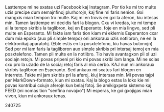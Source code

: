 Lasttempe mi ne sxatas uzi Facebook kaj Instagram. Por tio ke mi tro multe uzis precipe dum semajnfinoj plurhorojn, kaj fine mi faris nenion. Gxi mangxis mian tempon tro multe. Kaj mi en trovis en gxi la aferon, kiu intesas min. Tamen lasttempe mi decidis fari la blogon. Cxu vi kredas, ke mi tempe al la tempo skribis la taglibron, kej en Esperanto. foje en mia lingvo, sed pli multe en Esperanto. Mi fakte iam faris tion kiam mi eklernis Esperanton cxar dum mia epoko (aux pli simple tempo) oni ankoraux uzis notlibron, ne en la elektronikaj aparatohj. (Eble estis en la posxtelefono, kiu havas butonojn) Sed por mi iam faris la tagliboron aux simple skribis pri intersaj temoj en mia posxtelefono. Tamen pli multe en la notlibro. Tio havis avantagxon pli ol uzi sociajn retojn. Mi povas pripeni pri kio mi povas skribi iom langa. Mi ne scias cxu pro la uzado de la sociaj retoj faris al mia cerbo. KAJ nun mi ankoraux skribis taglibron en Esperanto. Sed ankaux mi sxatus fari blogon en interreto. Fakte mi jam skribis pri la aferoj, kiuj intersas min. Mi povas tajpi per MarkDown-formato, kiun mi sxatas. Kaj la blogo estas la loko kie mi povas kontribui cxiujn aferojn kun belaj fotoj. Se amikigxpeta sistemo kaj FEED (mi nomas tion "senfina novajxo") Mi esperas, ke gxi gxojigas mian vivon, kiun mi ankoraux tenas.

240725